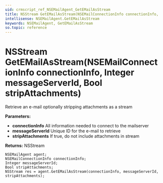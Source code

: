 ```yaml
---
uid: crmscript_ref_NSEMailAgent_GetEMailAsStream
title: NSStream GetEMailAsStream(NSEMailConnectionInfo connectionInfo, Integer messageServerId, Bool stripAttachments)
intellisense: NSEMailAgent.GetEMailAsStream
keywords: NSEMailAgent, GetEMailAsStream
so.topic: reference
---
```


# NSStream GetEMailAsStream(NSEMailConnectionInfo connectionInfo, Integer messageServerId, Bool stripAttachments)

Retrieve an e-mail optionally stripping attachments as a stream

**Parameters:**
 - **connectionInfo** All information needed to connect to the mailserver
 - **messageServerId** Unique ID for the e-mail to retrieve
 - **stripAttachments** If true, do not include attachments in stream

**Returns:** NSStream

```crmscript
NSEMailAgent agent;
NSEMailConnectionInfo connectionInfo;
Integer messageServerId;
Bool stripAttachments;
NSStream res = agent.GetEMailAsStream(connectionInfo, messageServerId, stripAttachments);
```

